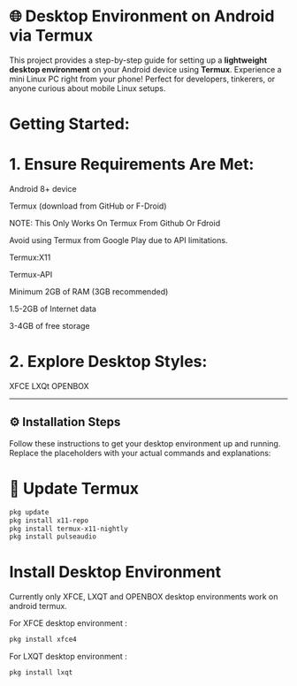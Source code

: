 # 🌐 Desktop Environment on Android via Termux

This project provides a step-by-step guide for setting up a **lightweight desktop environment** on your Android device using **Termux**. Experience a mini Linux PC right from your phone! Perfect for developers, tinkerers, or anyone curious about mobile Linux setups.

# Getting Started:

# 1. Ensure Requirements Are Met:
Android 8+ device

Termux (download from GitHub or F-Droid)

NOTE: This Only Works On Termux From Github Or Fdroid

Avoid using Termux from Google Play due to API limitations.

Termux:X11

Termux-API

Minimum 2GB of RAM (3GB recommended)

1.5-2GB of Internet data

3-4GB of free storage

# 2. Explore Desktop Styles:
XFCE
LXQt
OPENBOX

---

## ⚙️ Installation Steps

Follow these instructions to get your desktop environment up and running. Replace the placeholders with your actual commands and explanations:

# 🔄 Update Termux

```bash
pkg update
pkg install x11-repo
pkg install termux-x11-nightly
pkg install pulseaudio
```

# Install Desktop Environment
Currently only XFCE, LXQT and OPENBOX desktop environments work on android termux.

For XFCE desktop environment :
```bash
pkg install xfce4
```
For LXQT desktop environment :
```bash
pkg install lxqt
```
